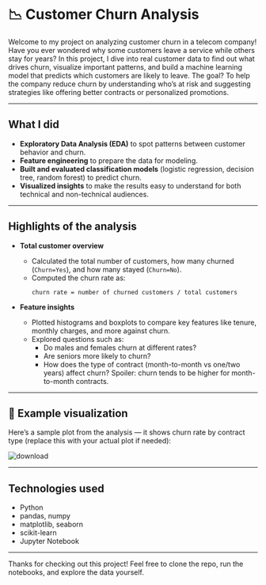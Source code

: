 # 📉 Customer Churn Analysis

Welcome to my project on analyzing customer churn in a telecom company! 
Have you ever wondered why some customers leave a service while others stay for years? In this project, I dive into real customer data to find out what drives churn, visualize important patterns, and build a machine learning model that predicts which customers are likely to leave.
The goal? To help the company reduce churn by understanding who’s at risk and suggesting strategies like offering better contracts or personalized promotions.

---

## What I did

- **Exploratory Data Analysis (EDA)** to spot patterns between customer behavior and churn.
- **Feature engineering** to prepare the data for modeling.
- **Built and evaluated classification models** (logistic regression, decision tree, random forest) to predict churn.
- **Visualized insights** to make the results easy to understand for both technical and non-technical audiences.

---

## Highlights of the analysis

- **Total customer overview**
  - Calculated the total number of customers, how many churned (`Churn=Yes`), and how many stayed (`Churn=No`).
  - Computed the churn rate as:
    ```
    churn rate = number of churned customers / total customers
    ```

- **Feature insights**
  - Plotted histograms and boxplots to compare key features like tenure, monthly charges, and more against churn.
  - Explored questions such as:
    - Do males and females churn at different rates?
    - Are seniors more likely to churn?
    - How does the type of contract (month-to-month vs one/two years) affect churn? Spoiler: churn tends to be higher for month-to-month contracts.

---

## 📸 Example visualization

Here’s a sample plot from the analysis — it shows churn rate by contract type (replace this with your actual plot if needed):

![download](https://github.com/user-attachments/assets/4d04e820-f8ad-4681-a466-f541108cd262)

---

## Technologies used

- Python 
- pandas, numpy
- matplotlib, seaborn
- scikit-learn
- Jupyter Notebook

---

Thanks for checking out this project! Feel free to clone the repo, run the notebooks, and explore the data yourself.

